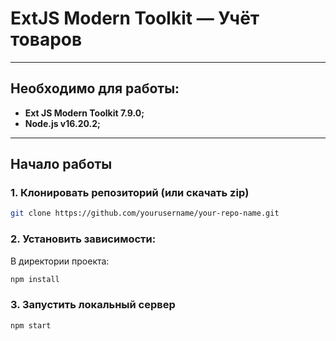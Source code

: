# ExtJS Modern Toolkit — Учёт товаров

---

## Необходимо для работы:

- **Ext JS Modern Toolkit 7.9.0;**
- **Node.js v16.20.2;**

---

## Начало работы

### 1. Клонировать репозиторий (или скачать zip)

```bash
git clone https://github.com/yourusername/your-repo-name.git
```

### 2. Установить зависимости:
В директории проекта:
```bash
npm install
```
### 3. Запустить локальный сервер
```bash
npm start
```